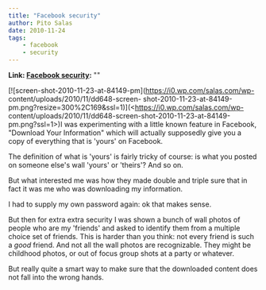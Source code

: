 ```yaml
---
title: "Facebook security"
author: Pito Salas
date: 2010-11-24
tags:
    - facebook
    - security
---
```


**Link: [Facebook security](None):** ""



[![screen-shot-2010-11-23-at-84149-pm](https://i0.wp.com/salas.com/wp-
content/uploads/2010/11/dd648-screen-
shot-2010-11-23-at-84149-pm.png?resize=300%2C169&ssl=1)](<https://i0.wp.com/salas.com/wp-
content/uploads/2010/11/dd648-screen-shot-2010-11-23-at-84149-pm.png?ssl=1>)I
was experimenting with a little known feature in Facebook, "Download Your
Information" which will actually supposedly give you a copy of everything that
is 'yours' on Facebook.

The definition of what is 'yours' is fairly tricky of course: is what you
posted on someone else's wall 'yours' or 'theirs'? And so on.

But what interested me was how they made double and triple sure that in fact
it was me who was downloading my information.

I had to supply my own password again: ok that makes sense.

But then for extra extra security I was shown a bunch of wall photos of people
who are my 'friends' and asked to identify them from a multiple choice set of
friends. This is harder than you think: not every friend is such a _good_
friend. And not all the wall photos are recognizable. They might be childhood
photos, or out of focus group shots at a party or whatever.

But really quite a smart way to make sure that the downloaded content does not
fall into the wrong hands.


